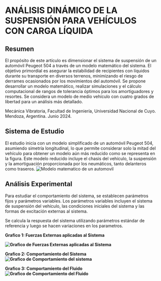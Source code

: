 # ANÁLISIS DINÁMICO DE LA SUSPENSIÓN PARA VEHÍCULOS CON CARGA LÍQUIDA

## Resumen
El propósito de este artículo es dimensionar el sistema de suspensión de un automóvil Peugeot 504 a través de un modelo matemático del sistema. El objetivo primordial es asegurar la estabilidad de recipientes con líquidos durante su transporte en diversos terrenos, minimizando el riesgo de derrames ocasionados por los movimientos del automóvil. Se propone desarrollar un modelo matemático, realizar simulaciones y el cálculo computacional de rangos de tolerancia óptimos para los amortiguadores y resortes. Se considera un modelo de medio vehículo con cuatro grados de libertad para un análisis más detallado.

Mecánica Vibratoria, Facultad de Ingeniería, Universidad Nacional de Cuyo. Mendoza, Argentina. 
Junio 2024.

## Sistema de Estudio
El estudio inicia con un modelo simplificado de un automóvil Peugeot 504, asumiendo simetría longitudinal, lo que permite considerar solo la mitad del vehículo para obtener un modelo aún más reducido como se representa en la figura. Este modelo reducido incluye el chasis del vehículo, la suspensión y la amortiguación proporcionada por los neumáticos, tanto delanteros como traseros.
![Modelo matematico de un automovil](modelo_matematico.png)

## Análisis Experimental
Para estudiar el comportamiento del sistema, se establecen parámetros fijos y parámetros variables. Los parámetros variables incluyen el sistema de suspensión del vehículo, las condiciones iniciales del sistema y las formas de excitación externas al sistema. 

Se calcula la respuesta del sistema utilizando parámetros estándar de referencia y luego se hacen variaciones en los parametros.

<strong>Grafico 1:<strong> Fuerzas Externas aplicadas al Sistema

![Grafico de Fuerzas Externas aplicadas al Sistema](grafico_fuerzas.png)

<strong>Grafico 2:<strong> Comportamiento del Sistema
![Grafico de Comportamiento del sistema](grafico_comportamiento_sistema.png)

<strong>Grafico 3:<strong> Comportamiento del Fluido
![Grafico de Comportamiento del Fluido](grafico_comportamiento_liquido.png)
